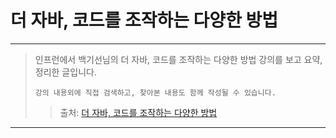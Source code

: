 # 더 자바, 코드를 조작하는 다양한 방법

---

> 인프런에서 백기선님의 더 자바, 코드를 조작하는 다양한 방법 강의를 보고 요약, 정리한 글입니다.
>
>
> `강의 내용외에 직접 검색하고, 찾아본 내용도 함께 작성될 수 있습니다.`
>
> > 출처: <a href = https://www.inflearn.com/course/the-java-code-manipulation/dashboard>더 자바, 코드를 조작하는 다양한 방법</a>
> >

---


